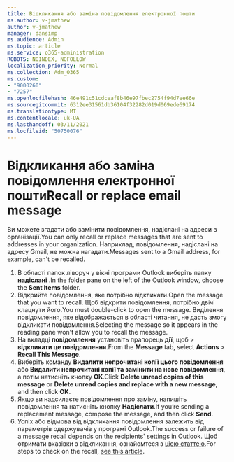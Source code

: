 ```yaml
---
title: Відкликання або заміна повідомлення електронної пошти
ms.author: v-jmathew
author: v-jmathew
manager: dansimp
ms.audience: Admin
ms.topic: article
ms.service: o365-administration
ROBOTS: NOINDEX, NOFOLLOW
localization_priority: Normal
ms.collection: Adm_O365
ms.custom:
- "9000260"
- "7257"
ms.openlocfilehash: 46e491c51cdceaf8b46e97fbec2754f94d7ee66e
ms.sourcegitcommit: 6312ee31561db36104f32282d019d069ede69174
ms.translationtype: MT
ms.contentlocale: uk-UA
ms.lasthandoff: 03/11/2021
ms.locfileid: "50750076"
---
```

# <a name="recall-or-replace-email-message"></a><span data-ttu-id="75449-102">Відкликання або заміна повідомлення електронної пошти</span><span class="sxs-lookup"><span data-stu-id="75449-102">Recall or replace email message</span></span>

<span data-ttu-id="75449-103">Ви можете згадати або замінити повідомлення, надіслані на адреси в організації.</span><span class="sxs-lookup"><span data-stu-id="75449-103">You can only recall or replace messages that are sent to addresses in your organization.</span></span> <span data-ttu-id="75449-104">Наприклад, повідомлення, надіслані на адресу Gmail, не можна нагадати.</span><span class="sxs-lookup"><span data-stu-id="75449-104">Messages sent to a Gmail address, for example, can't be recalled.</span></span>

1. <span data-ttu-id="75449-105">В області папок ліворуч у вікні програми Outlook виберіть папку **надіслані** .</span><span class="sxs-lookup"><span data-stu-id="75449-105">In the folder pane on the left of the Outlook window, choose the **Sent Items** folder.</span></span>
2. <span data-ttu-id="75449-106">Відкрийте повідомлення, яке потрібно відкликати.</span><span class="sxs-lookup"><span data-stu-id="75449-106">Open the message that you want to recall.</span></span> <span data-ttu-id="75449-107">Щоб відкрити повідомлення, потрібно двічі клацнути його.</span><span class="sxs-lookup"><span data-stu-id="75449-107">You must double-click to open the message.</span></span> <span data-ttu-id="75449-108">Виділення повідомлення, яке відображається в області читання, не дасть змогу відкликати повідомлення.</span><span class="sxs-lookup"><span data-stu-id="75449-108">Selecting the message so it appears in the reading pane won't allow you to recall the message.</span></span>
3. <span data-ttu-id="75449-109">На вкладці **повідомлення** установіть прапорець **дії**, щоб  >  **відкликати це повідомлення**.</span><span class="sxs-lookup"><span data-stu-id="75449-109">From the **Message** tab, select **Actions** > **Recall This Message**.</span></span>
4. <span data-ttu-id="75449-110">Виберіть команду **Видалити непрочитані копії цього повідомлення** або **Видалити непрочитані копії та замінити на нове повідомлення**, а потім натисніть кнопку **OK**.</span><span class="sxs-lookup"><span data-stu-id="75449-110">Click **Delete unread copies of this message** or **Delete unread copies and replace with a new message**, and then click **OK**.</span></span>
5. <span data-ttu-id="75449-111">Якщо ви надсилаєте повідомлення про заміну, напишіть повідомлення та натисніть кнопку **Надіслати**.</span><span class="sxs-lookup"><span data-stu-id="75449-111">If you’re sending a replacement message, compose the message, and then click **Send**.</span></span>
6. <span data-ttu-id="75449-112">Успіх або відмова від відкликання повідомлення залежить від параметрів одержувачів у програмі Outlook.</span><span class="sxs-lookup"><span data-stu-id="75449-112">The success or failure of a message recall depends on the recipients' settings in Outlook.</span></span> <span data-ttu-id="75449-113">Щоб отримати вказівки з відкликання, ознайомтеся з [цією статтею](https://support.office.com/article/recall-or-replace-an-email-message-that-you-sent-35027f88-d655-4554-b4f8-6c0729a723a0#tocheck).</span><span class="sxs-lookup"><span data-stu-id="75449-113">For steps to check on the recall, [see this article](https://support.office.com/article/recall-or-replace-an-email-message-that-you-sent-35027f88-d655-4554-b4f8-6c0729a723a0#tocheck).</span></span>
